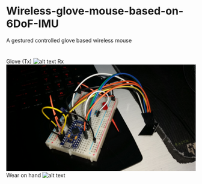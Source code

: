 # Wireless-glove-mouse-based-on-6DoF-IMU
A gestured controlled glove based wireless mouse

#
Glove (Tx)
![alt text](https://raw.githubusercontent.com/AutoRunCD-Johnny/Wireless-glove-mouse-based-on-6DoF-IMU/master/glove.jpg)
Rx
![alt text](https://raw.githubusercontent.com/AutoRunCD-Johnny/Wireless-glove-mouse-based-on-6DoF-IMU/master/Rx.jpg)
Wear on hand
![alt text](https://raw.githubusercontent.com/AutoRunCD-Johnny/Wireless-glove-mouse-based-on-6DoF-IMU/master/wear.jpg)
